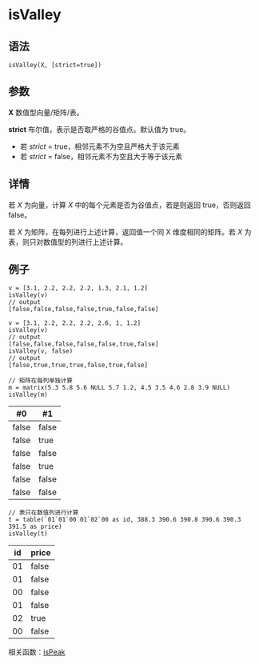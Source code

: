 # isValley

## 语法

`isValley(X, [strict=true])`

## 参数

**X** 数值型向量/矩阵/表。

**strict** 布尔值，表示是否取严格的谷值点。默认值为 true。

* 若 *strict* = true，相邻元素不为空且严格大于该元素
* 若 *strict* = false，相邻元素不为空且大于等于该元素

## 详情

若 *X* 为向量，计算 *X* 中的每个元素是否为谷值点，若是则返回 true，否则返回 false。

若 *X* 为矩阵，在每列进行上述计算，返回值一个同 X 维度相同的矩阵。若 *X* 为表，则只对数值型的列进行上述计算。

## 例子

```
v = [3.1, 2.2, 2.2, 2.2, 1.3, 2.1, 1.2]
isValley(v)
// output
[false,false,false,false,true,false,false]

v = [3.1, 2.2, 2.2, 2.2, 2.6, 1, 1.2]
isValley(v)
// output
[false,false,false,false,false,true,false]
isValley(v, false)
// output
[false,true,true,true,false,true,false]

// 矩阵在每列单独计算
m = matrix(5.3 5.8 5.6 NULL 5.7 1.2, 4.5 3.5 4.6 2.8 3.9 NULL)
isValley(m)
```

| #0 | #1 |
| --- | --- |
| false | false |
| false | true |
| false | false |
| false | true |
| false | false |
| false | false |

```
// 表只在数值列进行计算
t = table(`01`01`00`01`02`00 as id, 388.3 390.6 390.8 390.6 390.3 391.5 as price)
isValley(t)
```

| id | price |
| --- | --- |
| 01 | false |
| 01 | false |
| 00 | false |
| 01 | false |
| 02 | true |
| 00 | false |

相关函数：[isPeak](isPeak.html)

